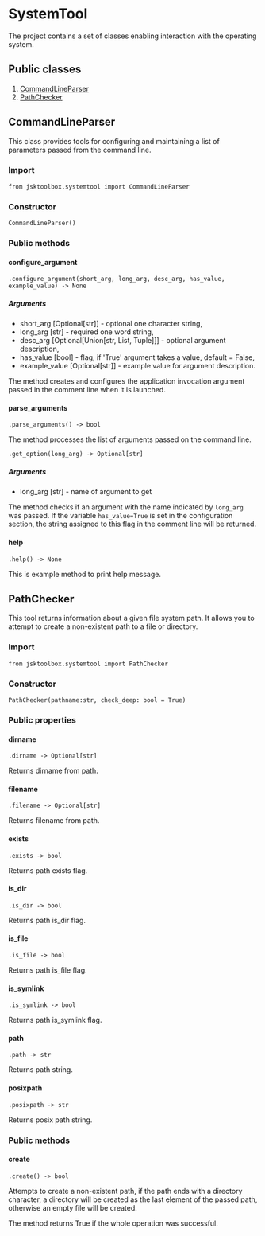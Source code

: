 # SystemTool

The project contains a set of classes enabling interaction with the operating system.

## Public classes

1. [CommandLineParser](https://github.com/Szumak75/JskToolBox/blob/master/docs/SystemTool.md#commandlineparser)
1. [PathChecker](https://github.com/Szumak75/JskToolBox/blob/master/docs/SystemTool.md#pathchecker)

## CommandLineParser

This class provides tools for configuring and maintaining a list of parameters passed from the command line.

### Import

```
from jsktoolbox.systemtool import CommandLineParser
```

### Constructor

```
CommandLineParser()
```

### Public methods

#### configure_argument

```
.configure_argument(short_arg, long_arg, desc_arg, has_value, example_value) -> None
```

##### Arguments

* short_arg [Optional[str]] - optional one character string,
* long_arg [str] - required one word string,
* desc_arg [Optional[Union[str, List, Tuple]]] - optional argument description,
* has_value [bool] - flag, if 'True' argument takes a value, default = False,
* example_value [Optional[str]] - example value for argument description.

The method creates and configures the application invocation argument passed in the comment line when it is launched.

#### parse_arguments

```
.parse_arguments() -> bool
```

The method processes the list of arguments passed on the command line.

```
.get_option(long_arg) -> Optional[str]
```

##### Arguments

* long_arg [str] - name of argument to get

The method checks if an argument with the name indicated by `long_arg` was passed. If the variable `has_value=True` is set in the configuration section, the string assigned to this flag in the comment line will be returned.

#### help

```
.help() -> None
```

This is example method to print help message.

## PathChecker

This tool returns information about a given file system path. It allows you to attempt to create a non-existent path to a file or directory.

### Import

```
from jsktoolbox.systemtool import PathChecker
```

### Constructor

```
PathChecker(pathname:str, check_deep: bool = True)
```

### Public properties

#### dirname
```
.dirname -> Optional[str]
```

Returns dirname from path.

#### filename

```
.filename -> Optional[str]
```

Returns filename from path.

#### exists

```
.exists -> bool
```

Returns path exists flag.

#### is_dir

```
.is_dir -> bool
```

Returns path is_dir flag.

#### is_file

```
.is_file -> bool
```

Returns path is_file flag.

#### is_symlink

```
.is_symlink -> bool
```

Returns path is_symlink flag.

#### path

```
.path -> str
```

Returns path string.

#### posixpath

```
.posixpath -> str
```

Returns posix path string.

### Public methods

#### create

```
.create() -> bool
```

Attempts to create a non-existent path, if the path ends with a directory character, a directory will be created as the last element of the passed path, otherwise an empty file will be created.

The method returns True if the whole operation was successful.
